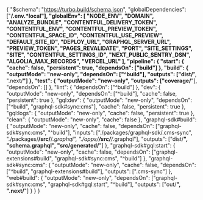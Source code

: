 {
  "$schema": "https://turbo.build/schema.json",
  "globalDependencies": ["**/.env.*local"],
  "globalEnv": [
    "NODE_ENV",
    "DOMAIN",
    "ANALYZE_BUNDLE",
    "CONTENTFUL_DELIVERY_TOKEN",
    "CONTENTFUL_ENV",
    "CONTENTFUL_PREVIEW_TOKEN",
    "CONTENTFUL_SPACE_ID",
    "CONTENTFUL_USE_PREVIEW",
    "DEFAULT_SITE_ID",
    "DEPLOY_URL",
    "GRAPHQL_SERVER_URL",
    "PREVIEW_TOKEN",
    "PAGES_REVALIDATE",
    "PORT",
    "SITE_SETTINGS",
    "SITE",
    "CONTENTFUL_SETTINGS_ID",
    "NEXT_PUBLIC_SENTRY_DSN",
    "ALGOLIA_MAX_RECORDS",
    "VERCEL_URL"
  ],
  "pipeline": {
    "start": {
      "cache": false,
      "persistent": true,
      "dependsOn": ["build"]
    },
    "build": {
      "outputMode": "new-only",
      "dependsOn": ["^build"],
      "outputs": ["dist/**", ".next/**"]
    },
    "test": { "outputMode": "new-only", "outputs": ["coverage/**"], "dependsOn": [] },
    "lint": {
      "dependsOn": ["^build"]
    },
    "dev": {
      "outputMode": "new-only",
      "dependsOn": ["^build"],
      "cache": false,
      "persistent": true
    },
    "gql:dev": {
      "outputMode": "new-only",
      "dependsOn": ["^build", "graphql-sdk#sync:cms"],
      "cache": false,
      "persistent": true
    },
    "gql:logs": {
      "outputMode": "new-only",
      "cache": false,
      "persistent": true
    },
    "clean": {
      "outputMode": "new-only",
      "cache": false
    },
    "graphql-sdk#build": {
      "outputMode": "new-only",
      "cache": false,
      "dependsOn": ["graphql-sdk#sync:cms", "^build"],
      "inputs": ["./packages/graphql-sdk/.cms-sync", "./packages/**/src/**/*.graphql", "./apps/**/src/**/*.graphql"],
      "outputs": ["dist/**", "schema.graphql", "src/generated/**"]
    },
    "graphql-sdk#gql:start": {
      "outputMode": "new-only",
      "cache": false,
      "dependsOn": ["graphql-extensions#build", "graphql-sdk#sync:cms", "^build"]
    },
    "graphql-sdk#sync:cms": {
      "outputMode": "new-only",
      "cache": false,
      "dependsOn": ["^build", "graphql-extensions#build"],
      "outputs": [".cms-sync"]
    },
    "web#build": {
      "outputMode": "new-only",
      "dependsOn": ["graphql-sdk#sync:cms", "graphql-sdk#gql:start", "^build"],
      "outputs": ["out/**", ".next/**"]
    }
  }
}
